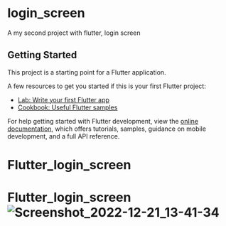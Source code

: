 # login_screen

A my second project with flutter, login screen

## Getting Started

This project is a starting point for a Flutter application.

A few resources to get you started if this is your first Flutter project:

- [Lab: Write your first Flutter app](https://docs.flutter.dev/get-started/codelab)
- [Cookbook: Useful Flutter samples](https://docs.flutter.dev/cookbook)

For help getting started with Flutter development, view the
[online documentation](https://docs.flutter.dev/), which offers tutorials,
samples, guidance on mobile development, and a full API reference.
# Flutter_login_screen
# Flutter_login_screen![Screenshot_2022-12-21_13-41-34](https://user-images.githubusercontent.com/82469267/208838628-88afbfba-b2bb-45ad-86ca-641a3f61cac7.png)

